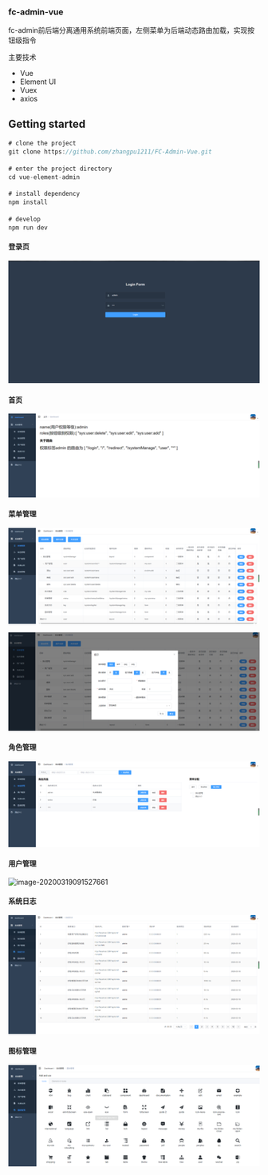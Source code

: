 ### fc-admin-vue

fc-admin前后端分离通用系统前端页面，左侧菜单为后端动态路由加载，实现按钮级指令

主要技术

- Vue
- Element UI
- Vuex
- axios

## Getting started

```javascript
# clone the project
git clone https://github.com/zhangpu1211/FC-Admin-Vue.git

# enter the project directory
cd vue-element-admin

# install dependency
npm install

# develop
npm run dev
```

#### 登录页

![](https://raw.githubusercontent.com/zhangpu1211/uploadPic/master/20200312164435.png)

#### 首页

![image-20200319090752469](https://raw.githubusercontent.com/zhangpu1211/uploadPic/master/image-20200319090752469.png)

#### 菜单管理

![image-20200319091416293](https://raw.githubusercontent.com/zhangpu1211/uploadPic/master/image-20200319091416293.png)

![image-20200319091441426](https://raw.githubusercontent.com/zhangpu1211/uploadPic/master/image-20200319091441426.png)

#### 角色管理

![image-20200319091509572](https://raw.githubusercontent.com/zhangpu1211/uploadPic/master/image-20200319091509572.png)

#### 用户管理

![image-20200319091527661](C:\Users\zhang\AppData\Roaming\Typora\typora-user-images\image-20200319091527661.png)

#### 系统日志

![image-20200319091603767](https://raw.githubusercontent.com/zhangpu1211/uploadPic/master/image-20200319091603767.png)

#### 图标管理

![image-20200319091622992](https://raw.githubusercontent.com/zhangpu1211/uploadPic/master/image-20200319091622992.png)